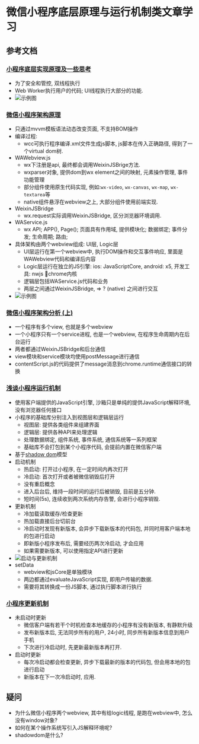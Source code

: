 # 微信小程序底层原理与运行机制类文章学习

## 参考文档

### [小程序底层实现原理及一些思考](https://zhuanlan.zhihu.com/p/81775922)

* 为了安全和管控, 双线程执行
* Web Worker执行用户的代码; UI线程执行大部分的功能.
* ![示例图](https://pic1.zhimg.com/80/v2-8ab2d8de3eee22e0ad602bb8090c4f8c_hd.jpg)

### [微信小程序架构原理](http://eux.baidu.com/blog/fe/%E5%BE%AE%E4%BF%A1%E5%B0%8F%E7%A8%8B%E5%BA%8F%E6%9E%B6%E6%9E%84%E5%8E%9F%E7%90%86)

* 只通过mvvm模板语法动态改变页面, 不支持BOM操作
* 编译过程:
  * wcc可执行程序编译.xml文件生成js脚本, js脚本在传入正确路径, 得到了一个virtual dom树.
* WAWebview.js
  * wx下注册是api, 最终都会调用WeixinJSBrige方法.
  * wxparser对象, 提供dom到wx element之间的映射, 元素操作管理, 事件功能管理
  * 部分组件使用原生代码实现, 例如:`wx-video`, `wx-canvas`, `wx-map`, `wx-textarea`等
  * native组件悬浮在webview之上, 大部分组件使用前端实现.
* WeixinJSBridge
  * wx.request实际调用WeixinJSBridge, 区分浏览器环境调用.
* WAService.js
  * wx API; APP(), Page(); 页面具有作用域, 提供模块化; 数据绑定; 事件分发; 生命周期; 路由;
* 具体架构由两个webview组成: UI层, Logic层
  * UI层运行在第一个webview中, 执行DOM操作和交互事件响应, 里面是WAWebview代码和编译后内容
  * Logic层运行在独立的JS引擎: ios: JavaScriptCore, android: x5, 开发工具: nwjs chrome内核
  * 逻辑层包括WAService.js代码和业务
  * 两层之间通过WeixinJSBridge, => ? (native) 之间进行交互
* ![示例图](https://eux-public.bj.bcebos.com/2018/08/15/tgy-wx-k.jpg)

### [微信小程序架构分析 (上)](https://zhuanlan.zhihu.com/p/22754296)

* 一个程序有多个view, 也就是多个webview
* 一个小程序只有一个service进程, 也是一个webview, 在程序生命周期内在后台运行
* 两者都通过WeixinJSBridge和后台通信
* view模块和service模块均使用postMessage进行通信
* contentScript.js的代码提供了message消息到chrome.runtime通信接口的转换

### [浅谈小程序运行机制](https://segmentfault.com/a/1190000019131399)

* 使用客户端提供的JavaScript引擎, 沙箱只是单纯的提供JavaScript解释环境, 没有浏览器任何接口
* 小程序的基础库分别注入到视图层和逻辑层运行
  * 视图层: 提供各类组件来组建界面
  * 逻辑层: 提供各种API来处理逻辑
  * 处理数据绑定, 组件系统, 事件系统, 通信系统等一系列框架
  * 基础库不会打包到某个小程序代码, 会提前内置在微信客户端
* 基于[shadow dom](https://developer.mozilla.org/en-US/docs/Web/Web_Components/Using_shadow_DOM)模型
* 启动机制
  * 热启动: 打开过小程序, 在一定时间内再次打开
  * 冷启动: 首次打开或者被微信销毁后打开
  * 没有重启概念
  * 进入后台后, 维持一段时间的运行后被销毁, 目前是五分钟.
  * 短时间(5s), 连续收到两次系统内存告警, 会进行小程序销毁.
* 更新机制
  * 冷加载读取缓存/检查更新
  * 热加载直接后台切前台
  * 冷启动时发现有新版本, 会异步下载新版本的代码包, 并同时用客户端本地的包进行启动
  * 即新版小程序发布后, 需要经历两次冷启动, 才会应用
  * 如果需要新版本, 可以使用指定API进行更新
* ![启动与更新机制](https://segmentfault.com/img/bVbsq3u?w=826&h=429)
* setData
  * webview和jsCore是单独模块
  * 两边都通过evaluateJavaScript实现, 即用户传输的数据.
  * 需要将其转换成一份JS脚本, 通过执行脚本进行执行

### [小程序更新机制](https://developers.weixin.qq.com/miniprogram/dev/framework/runtime/update-mechanism.html)

* 未启动时更新
  * 微信客户端有若干个时机检查本地缓存的小程序有没有新版本, 有静默升级
  * 发布新版本后, 无法同步所有的用户, 24小时, 同步所有新版本信息到用户手机
  * 下次进行冷启动时, 先更新最新版本再打开.
* 启动时更新
  * 每次冷启动都会检查更新, 异步下载最新的版本的代码包, 但会用本地的包进行启动
  * 新版本在下一次冷启动时, 应用.

## 疑问

* 为什么微信小程序两个webview, 其中有给logic线程, 是跑在webview中, 怎么没有window对象?
* 如何在某个操作系统写引入JS解释环境呢?
* shadowdom是什么?
